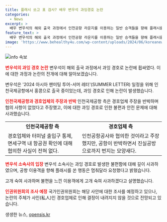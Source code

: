 ```yaml
---
title: 플래시 쏘고 표 검사? 배우 변우석 과잉경호 논란
categories:
  - News
excerpt: >
  배우 변우석의 해외 출국 과정에서 인천공항 라운지를 이용하는 일반 승객들을 향해 플래시를 비추는 사진이 논란을 빚고 있다. 공항 측과 경호업체 간의 협의 여부에 대한 의견 차가 있으며, 경호업체가 라운지 내 일반인을 향해 플래시를 쏘거나 표 검사를 한 것으로 지목되는 상황이다. 변우석 소속사는 사과문을 통해 일어난 일에 대해 깊이 사과하며, 국가인권위원회는 관련된 사안에 대해 조사할 예정이다. 논란의 주체인 경호업체에 대한 결정은 불분명하지만, 사람들의 관심이 집중되고 있다.
feature_text: >
  배우 변우석의 해외 출국 과정에서 인천공항 라운지를 이용하는 일반 승객들을 향해 플래시를 비추는 사진이 논란을 빚고 있다. 공항 측과 경호업체 간의 협의 여부에 대한 의견 차가 있으며, 경호업체가 라운지 내 일반인을 향해 플래시를 쏘거나 표 검사를 한 것으로 지목되는 상황이다. 변우석 소속사는 사과문을 통해 일어난 일에 대해 깊이 사과하며, 국가인권위원회는 관련된 사안에 대해 조사할 예정이다. 논란의 주체인 경호업체에 대한 결정은 불분명하지만, 사람들의 관심이 집중되고 있다.
image: 'https://www.behealthy4u.com/wp-content/uploads/2024/06/koreanews.jpg'
---
```


<p><img src="https://www.behealthy4u.com/wp-content/uploads/2024/06/koreanews.jpg" alt="info 속보" /></p>

<p><b><span style="color: #ee2323;">변우석의 과잉 경호 논란</span></b>
변우석이 해외 출국 과정에서 과잉 경호로 논란에 휩싸였다. 이에 대한 과정과 논란의 전개에 대해 알아보겠습니다. </p>

<p data-ke-size="size16">변우석은 '2024 아시아 팬미팅 투어-서머 레터'(SUMMER LETTER) 일정을 위해 인천국제공항에서 홍콩으로 출국 중이었는데, 과잉 경호로 인해 논란이 발생했습니다.</p>

<p><b><span style="color: #ee2323;">인천국제공항과 경호업체의 주장과 반박</span></b>
인천국제공항 측은 경호업체 주장을 반박하며 협의 사항이 없었다고 주장했고, 이에 대한 과잉 경호로 인한 불편과 안전 문제에 대해 사과했습니다.</p>

<table>
  <tr>
    <td style="text-align: center; height: 17px;"><b>인천국제공항 측</b></td>
    <td style="text-align: center; height: 17px;"><b>경호업체 측</b></td>
  </tr>
  <tr>
    <td>경호업체와 터미널 출입구 통제, 면세구역 내 항공권 확인에 대해 협의한 사실이 전혀 없다.</td>
    <td>인천공항공사와 협의한 것이라고 주장했지만, 공항이 반박하면서 진실공방으로까지 번지는 모양새다.</td>
  </tr>
</table>

<p><b><span style="color: #ee2323;">변우석 소속사의 입장</span></b>
변우석 소속사는 과잉 경호로 발생한 불편함에 대해 깊이 사과하였으며, 공항 이용객을 향해 플래시를 쏜 행동은 멈춰달라 요청했다고 밝혔습니다.</p>

<p data-ke-size="size16">고개 숙여 사과하며 불편을 느낀 이용객에게 고개 숙여 사과하겠다고 설명했습니다.</p>

<p><b><span style="color: #ee2323;">인권위원회의 조사 예정</span></b>
국가인권위원회는 해당 사안에 대한 조사를 예정하고 있으나, 논란의 주체가 사인(私人)인 경호업체로 인해 결정이 내려지지 않을 것으로 전망되고 있습니다.</p>
생생한 뉴스, <a href="https://opensis.kr" rel="dofollow">opensis.kr</a>


